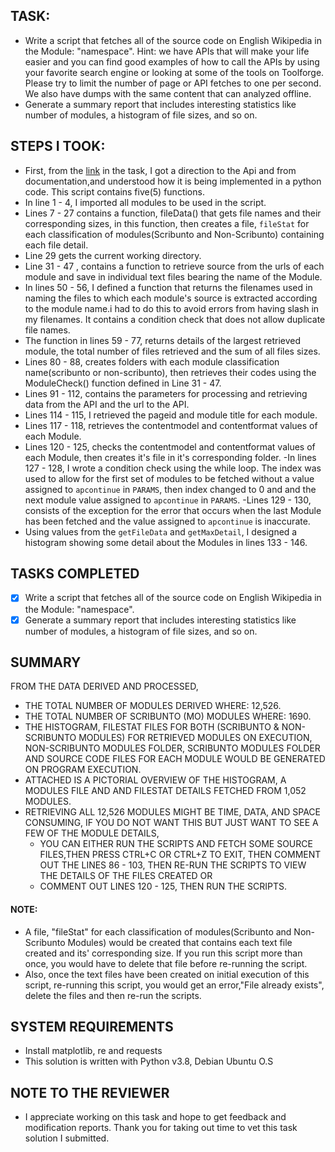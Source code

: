 ## TASK:
- Write a script that fetches all of the source code on English Wikipedia in the Module: "namespace". Hint: we have APIs that will make your life easier and you can find good examples of how to call the APIs by using your favorite search engine or looking at some of the tools on Toolforge. Please try to limit the number of page or API fetches to one per second. We also have dumps with the same content that can analyzed offline.
- Generate a summary report that includes interesting statistics like number of modules, a histogram of file sizes, and so on.

## STEPS I TOOK:
- First, from the [link](https://en.wikipedia.org/wiki/Special:PrefixIndex?prefix=&namespace=828) in the task, I got a direction to the Api and from documentation,and understood how it is being implemented in a python code. This script contains five(5) functions.
- In line 1 - 4, I imported all modules to be used in the script.
- Lines 7 - 27 contains a function, fileData() that gets file names and their corresponding sizes, in this function, then creates a file, `fileStat` for each classification of modules(Scribunto and Non-Scribunto) containing each file detail.
- Line 29 gets the current working directory.
- Line 31 - 47 , contains a function to retrieve source from the urls of each module and save in individual text files bearing the name of the Module.
- In lines 50 - 56, I defined a function that returns the filenames used in naming the files to which each module's source is extracted according to the module name.i had to do this to avoid errors from having slash in my filenames. It contains a condition check that does not allow duplicate file names.
- The function in lines 59 - 77, returns details of the largest retrieved module, the total number of files retrieved and the sum of all files sizes.
- Lines 80 - 88, creates folders with each module classification name(scribunto or non-scribunto), then retrieves their codes using the ModuleCheck() function defined in Line 31 - 47.
- Lines 91 - 112, contains the parameters for processing and retrieving data from the API and the url to the API.
- Lines 114 - 115, I retrieved the pageid and module title for each module.
- Lines 117 - 118, retrieves the contentmodel and contentformat values of each Module.
- Lines 120 - 125, checks the contentmodel and contentformat values of each Module, then creates it's file in it's corresponding folder.
-In lines 127 - 128, I wrote a condition check using the while loop. The index was used to allow for the first set of modules to be fetched without a value assigned to `apcontinue` in `PARAMS`, then index changed to 0 and and the next module value assigned to `apcontinue` in `PARAMS`.
-Lines 129 - 130, consists of the exception for the error that occurs when the last Module has been fetched and the value assigned to `apcontinue` is inaccurate.
- Using values from the `getFileData` and `getMaxDetail`, I designed a histogram showing some detail about the Modules in lines 133 - 146.

## TASKS COMPLETED
- [x] Write a script that fetches all of the source code on English Wikipedia in the Module: "namespace".
- [x] Generate a summary report that includes interesting statistics like number of modules, a histogram of file sizes, and so on.

## SUMMARY
FROM THE DATA DERIVED AND PROCESSED, 
- THE TOTAL NUMBER OF MODULES DERIVED WHERE: 12,526.
- THE TOTAL NUMBER OF SCRIBUNTO (MO) MODULES WHERE: 1690.
- THE HISTOGRAM, FILESTAT FILES FOR BOTH (SCRIBUNTO & NON-SCRIBUNTO MODULES) FOR RETRIEVED MODULES ON EXECUTION, NON-SCRIBUNTO MODULES FOLDER, SCRIBUNTO MODULES FOLDER AND SOURCE CODE FILES FOR EACH MODULE WOULD BE GENERATED ON PROGRAM EXECUTION.
- ATTACHED IS A PICTORIAL OVERVIEW OF THE HISTOGRAM, A MODULES FILE AND  AND FILESTAT DETAILS FETCHED FROM 1,052 MODULES.
- RETRIEVING ALL 12,526 MODULES MIGHT BE TIME, DATA, AND SPACE CONSUMING, IF YOU DO NOT WANT THIS BUT JUST WANT TO SEE A FEW OF THE MODULE DETAILS, 
    - YOU CAN EITHER RUN THE SCRIPTS AND FETCH SOME SOURCE FILES,THEN PRESS CTRL+C OR CTRL+Z TO EXIT, THEN COMMENT OUT THE LINES 86 - 103, THEN RE-RUN THE SCRIPTS TO VIEW THE DETAILS OF THE FILES CREATED 
    OR
    -  COMMENT OUT LINES 120 - 125, THEN RUN THE SCRIPTS.

#### NOTE:

- A file, "fileStat" for each classification of modules(Scribunto and Non-Scribunto Modules) would be created that contains each text file created and its' corresponding size. If you run this script more than once, you would have to delete that file before re-running the script.
- Also, once the text files have been created on initial execution of this script, re-running this script, you would get an error,"File already exists", delete the files and then re-run the scripts.

## SYSTEM REQUIREMENTS
- Install matplotlib, re and requests
- This solution is written with Python v3.8, Debian Ubuntu O.S

## NOTE TO THE REVIEWER
- I appreciate working on this task and hope to get feedback and modification reports. Thank you for taking out time to vet this task solution I submitted.